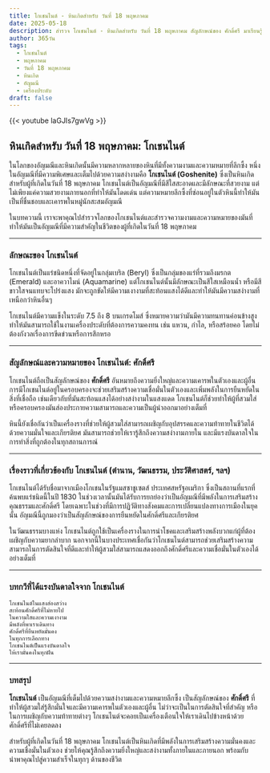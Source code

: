 ```yaml
---
title: โกเชนไนต์ - หินเกิดสำหรับ วันที่ 18 พฤษภาคม
date: 2025-05-18
description: สำรวจ โกเชนไนต์ - หินเกิดสำหรับ วันที่ 18 พฤษภาคม สัญลักษณ์ของ ศักดิ์ศรี มาเรียนรู้ความหมายลึกซึ้งของหินพิเศษนี้
author: 365วัน
tags:
  - โกเชนไนต์
  - พฤษภาคม
  - วันที่ 18 พฤษภาคม
  - หินเกิด
  - อัญมณี
  - เครื่องประดับ
draft: false
---
```


{{< youtube laGJIs7gwVg >}}

## หินเกิดสำหรับ วันที่ 18 พฤษภาคม: โกเชนไนต์

ในโลกของอัญมณีและหินเกิดนั้นมีความหลากหลายของหินที่มีทั้งความงามและความหมายที่ลึกซึ้ง หนึ่งในอัญมณีที่มีความพิเศษและเต็มไปด้วยความสง่างามคือ **โกเชนไนต์ (Goshenite)** ซึ่งเป็นหินเกิดสำหรับผู้ที่เกิดในวันที่ 18 พฤษภาคม โกเชนไนต์เป็นอัญมณีที่มีสีใสสะอาดและมีลักษณะที่สวยงาม แต่ไม่เพียงแค่ความสวยงามภายนอกที่ทำให้มันโดดเด่น แต่ความหมายลึกซึ้งที่ซ่อนอยู่ในตัวหินนี้ทำให้มันเป็นที่ชื่นชอบและเคารพในหมู่นักสะสมอัญมณี

ในบทความนี้ เราจะพาคุณไปสำรวจโลกของโกเชนไนต์และสำรวจความงามและความหมายของมันที่ทำให้มันเป็นอัญมณีที่มีความสำคัญในชีวิตของผู้ที่เกิดในวันที่ 18 พฤษภาคม

---

### ลักษณะของ โกเชนไนต์

โกเชนไนต์เป็นแร่ชนิดหนึ่งที่จัดอยู่ในกลุ่มเบริล (Beryl) ซึ่งเป็นกลุ่มของแร่ที่รวมถึงมรกต (Emerald) และอาควาไมน์ (Aquamarine) แต่โกเชนไนต์นั้นมีลักษณะเป็นสีใสเหมือนน้ำ หรือมีสีขาวใสจนแทบจะโปร่งแสง มักจะถูกขัดให้มีความเงางามที่สะท้อนแสงได้ดีและทำให้มันมีความสง่างามที่เหนือกว่าหินอื่นๆ

โกเชนไนต์มีความแข็งในระดับ 7.5 ถึง 8 บนเกรดโมส์ ซึ่งหมายความว่ามันมีความทนทานค่อนข้างสูง ทำให้มันสามารถใช้ในงานเครื่องประดับที่ต้องการความคงทน เช่น แหวน, กำไล, หรือสร้อยคอ โดยไม่ต้องกังวลเรื่องการขีดข่วนหรือการสึกหรอ

---

### สัญลักษณ์และความหมายของ โกเชนไนต์: ศักดิ์ศรี

โกเชนไนต์ถือเป็นสัญลักษณ์ของ **ศักดิ์ศรี** อันหมายถึงความยิ่งใหญ่และความเคารพในตัวเองและผู้อื่น การมีโกเชนไนต์อยู่ในครอบครองจะช่วยเสริมสร้างความเชื่อมั่นในตัวเองและเพิ่มพลังในการยืนหยัดในสิ่งที่เชื่อถือ เช่นเดียวกับที่มันสะท้อนแสงได้อย่างสง่างามในแสงแดด โกเชนไนต์ก็ช่วยทำให้ผู้ที่สวมใส่หรือครอบครองมันส่องประกายความสามารถและความเป็นผู้นำออกมาอย่างเต็มที่

หินนี้ยังเชื่อกันว่าเป็นเครื่องรางที่ช่วยให้ผู้สวมใส่สามารถเผชิญกับอุปสรรคและความท้าทายในชีวิตได้ด้วยความมั่นใจและเกียรติยศ มันสามารถช่วยให้เรารู้สึกถึงความสง่างามภายใน และมีแรงบันดาลใจในการทำสิ่งที่ถูกต้องในทุกสถานการณ์

---

### เรื่องราวที่เกี่ยวข้องกับ โกเชนไนต์ (ตำนาน, วัฒนธรรม, ประวัติศาสตร์, ฯลฯ)

โกเชนไนต์ได้รับชื่อมาจากเมืองโกเชนในรัฐแมสซาชูเซตส์ ประเทศสหรัฐอเมริกา ซึ่งเป็นสถานที่แรกที่ค้นพบแร่ชนิดนี้ในปี 1830 ในช่วงเวลานั้นมันได้รับการยกย่องว่าเป็นอัญมณีที่มีพลังในการเสริมสร้างคุณธรรมและศักดิ์ศรี โดยเฉพาะในช่วงที่มีการปฏิวัติทางสังคมและการเปลี่ยนแปลงทางการเมืองในยุคนั้น อัญมณีนี้ถูกมองว่าเป็นสัญลักษณ์ของการยืนหยัดในศักดิ์ศรีและเกียรติยศ

ในวัฒนธรรมบางแห่ง โกเชนไนต์ถูกใช้เป็นเครื่องรางในการนำโชคและเสริมสร้างพลังบวกแก่ผู้ที่ต้องเผชิญกับความยากลำบาก นอกจากนี้ในบางประเทศเชื่อกันว่าโกเชนไนต์สามารถช่วยเสริมสร้างความสามารถในการตัดสินใจที่ดีและทำให้ผู้สวมใส่สามารถแสดงออกถึงศักดิ์ศรีและความเชื่อมั่นในตัวเองได้อย่างเต็มที่

---

### บทกวีที่ได้แรงบันดาลใจจาก โกเชนไนต์

```
โกเชนไนต์ในแสงส่องสว่าง
สะท้อนศักดิ์ศรีที่ไม่หายไป
ในความใสและความเงางาม
มีพลังที่พาเราเดินทาง
ศักดิ์ศรีที่ยืนหยัดมั่นคง
ในทุกการเลือกทาง
โกเชนไนต์เป็นแรงบันดาลใจ
ให้เรามั่นคงในทุกฝัน
```

---

### บทสรุป

**โกเชนไนต์** เป็นอัญมณีที่เต็มไปด้วยความสง่างามและความหมายลึกซึ้ง เป็นสัญลักษณ์ของ **ศักดิ์ศรี** ที่ทำให้ผู้สวมใส่รู้สึกมั่นใจและมีความเคารพในตัวเองและผู้อื่น ไม่ว่าจะเป็นในการตัดสินใจที่สำคัญ หรือในการเผชิญกับความท้าทายต่างๆ โกเชนไนต์จะคอยเป็นเครื่องเตือนใจให้เราเดินไปข้างหน้าด้วยศักดิ์ศรีที่ไม่เคยลดลง

สำหรับผู้ที่เกิดในวันที่ 18 พฤษภาคม โกเชนไนต์เป็นหินเกิดที่มีพลังในการเสริมสร้างความมั่นคงและความเชื่อมั่นในตัวเอง ช่วยให้คุณรู้สึกถึงความยิ่งใหญ่และสง่างามทั้งภายในและภายนอก พร้อมกับนำพาคุณไปสู่ความสำเร็จในทุกๆ ด้านของชีวิต